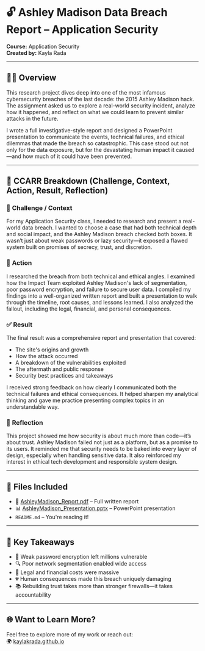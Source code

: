 # 🔓 Ashley Madison Data Breach Report – Application Security  
**Course:** Application Security  
**Created by:** Kayla Rada  

---

## 🕵️‍♀️ Overview  
This research project dives deep into one of the most infamous cybersecurity breaches of the last decade: the 2015 Ashley Madison hack. The assignment asked us to explore a real-world security incident, analyze how it happened, and reflect on what we could learn to prevent similar attacks in the future.

I wrote a full investigative-style report and designed a PowerPoint presentation to communicate the events, technical failures, and ethical dilemmas that made the breach so catastrophic. This case stood out not only for the data exposure, but for the devastating human impact it caused—and how much of it could have been prevented.

---

## 🧩 CCARR Breakdown (Challenge, Context, Action, Result, Reflection)

### 🔹 **Challenge / Context**  
For my Application Security class, I needed to research and present a real-world data breach. I wanted to choose a case that had both technical depth and social impact, and the Ashley Madison breach checked both boxes. It wasn’t just about weak passwords or lazy security—it exposed a flawed system built on promises of secrecy, trust, and discretion.

### 🔧 **Action**  
I researched the breach from both technical and ethical angles. I examined how the Impact Team exploited Ashley Madison's lack of segmentation, poor password encryption, and failure to secure user data. I compiled my findings into a well-organized written report and built a presentation to walk through the timeline, root causes, and lessons learned. I also analyzed the fallout, including the legal, financial, and personal consequences.

### ✅ **Result**  
The final result was a comprehensive report and presentation that covered:
- The site's origins and growth  
- How the attack occurred  
- A breakdown of the vulnerabilities exploited  
- The aftermath and public response  
- Security best practices and takeaways  

I received strong feedback on how clearly I communicated both the technical failures and ethical consequences. It helped sharpen my analytical thinking and gave me practice presenting complex topics in an understandable way.

### 💭 **Reflection**  
This project showed me how security is about much more than code—it’s about trust. Ashley Madison failed not just as a platform, but as a promise to its users. It reminded me that security needs to be baked into every layer of design, especially when handling sensitive data. It also reinforced my interest in ethical tech development and responsible system design.

---

## 📁 Files Included  
- 📝 [AshleyMadison_Report.pdf](#) – Full written report  
- 📊 [AshleyMadison_Presentation.pptx](#) – PowerPoint presentation  
- `README.md` – You're reading it!

---

## 🔐 Key Takeaways  
- 🚨 Weak password encryption left millions vulnerable  
- 🔍 Poor network segmentation enabled wide access  
- 💸 Legal and financial costs were massive  
- 💔 Human consequences made this breach uniquely damaging  
- 📚 Rebuilding trust takes more than stronger firewalls—it takes accountability

---

## 🌐 Want to Learn More?  
Feel free to explore more of my work or reach out:  
🌍 [kaylakrada.github.io](https://kaylakrada.github.io)

